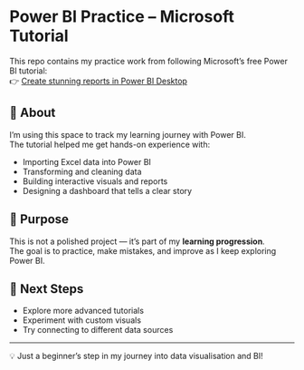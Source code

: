 # Power BI Practice – Microsoft Tutorial

This repo contains my practice work from following Microsoft’s free Power BI tutorial:  
👉 [Create stunning reports in Power BI Desktop](https://learn.microsoft.com/en-us/power-bi/create-reports/desktop-excel-stunning-report)

## 📌 About
I’m using this space to track my learning journey with Power BI.  
The tutorial helped me get hands-on experience with:
- Importing Excel data into Power BI
- Transforming and cleaning data
- Building interactive visuals and reports
- Designing a dashboard that tells a clear story

## 🎯 Purpose
This is not a polished project — it’s part of my **learning progression**.  
The goal is to practice, make mistakes, and improve as I keep exploring Power BI.

## 🚀 Next Steps
- Explore more advanced tutorials  
- Experiment with custom visuals  
- Try connecting to different data sources  

---
💡 Just a beginner’s step in my journey into data visualisation and BI!
